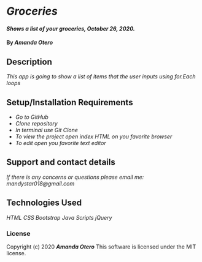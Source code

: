 # _Groceries_

#### _Shows a list of your groceries, October 26, 2020._

#### By _**Amanda Otero**_

## Description

_This app is going to show a list of items that the user inputs using for.Each loops_

## Setup/Installation Requirements

* _Go to GitHub_
* _Clone repository_
* _In terminal use Git Clone_
* _To view the project open index HTML on you favorite browser_
* _To edit open you favorite text editor_

## Support and contact details

_If there is any concerns or questions please email me: mandystar018@gmail.com_

## Technologies Used

_HTML_
_CSS_
_Bootstrap_
_Java Scripts_
_jQuery_

### License

Copyright (c) 2020 **_Amanda Otero_**
This software is licensed under the MIT license.
